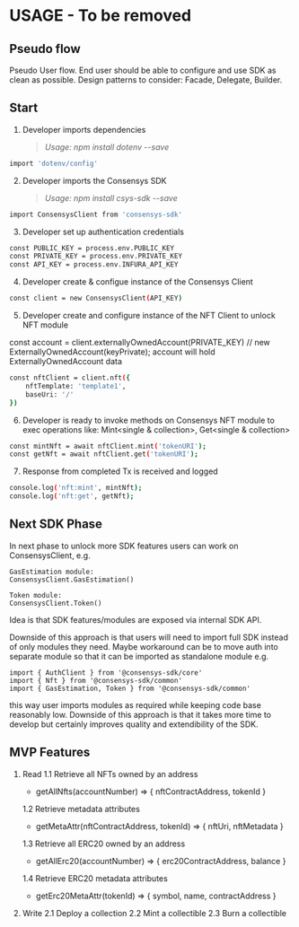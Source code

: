 # USAGE - To be removed


## Pseudo flow

Pseudo User flow.
End user should be able to configure and use SDK as clean as possible.
Design patterns to consider: Facade, Delegate, Builder.


## Start


1. Developer imports dependencies 
    > *Usage: npm install dotenv --save*

```sh
import 'dotenv/config'
```

2. Developer imports the Consensys SDK
    > *Usage: npm install csys-sdk --save*

```sh
import ConsensysClient from 'consensys-sdk'
```

3. Developer set up authentication credentials

```sh
const PUBLIC_KEY = process.env.PUBLIC_KEY
const PRIVATE_KEY = process.env.PRIVATE_KEY
const API_KEY = process.env.INFURA_API_KEY
```

4. Developer create & configue instance of the Consensys Client 

```sh
const client = new ConsensysClient(API_KEY)
```
5. Developer create and configure instance of the NFT Client to unlock NFT module

const account = client.externallyOwnedAccount(PRIVATE_KEY)
// new ExternallyOwnedAccount(keyPrivate);
account will hold ExternallyOwnedAccount data



```sh
const nftClient = client.nft({
    nftTemplate: 'template1',
    baseUri: '/'
})
```

6. Developer is ready to invoke methods on Consensys NFT module to exec operations like: Mint<single & collection>, Get<single & collection>

```sh
const mintNft = await nftClient.mint('tokenURI');
const getNft = await nftClient.get('tokenURI');
```

7. Response from completed Tx is received and logged 

```sh
console.log('nft:mint', mintNft);
console.log('nft:get', getNft);
```

 
## Next SDK Phase

In next phase to unlock more SDK features users can work on ConsensysClient,
e.g. 

    GasEstimation module:
    ConsensysClient.GasEstimation()

    Token module:
    ConsensysClient.Token()
        

Idea is that SDK features/modules are exposed via internal SDK API.

Downside of this approach is that users will need to import full SDK instead of only modules they need.
Maybe workaround can be to move auth into separate module so that it can be imported as standalone module
e.g.

    
    import { AuthClient } from '@consensys-sdk/core'
    import { Nft } from '@consensys-sdk/common'
    import { GasEstimation, Token } from '@consensys-sdk/common'
    

this way user imports modules as required while keeping code base reasonably low.
Downside of this approach is that it takes more time to develop but certainly improves quality and extendibility of the SDK. 


## MVP Features

1. Read
    1.1 Retrieve all NFTs owned by an address
    - getAllNfts(accountNumber) => { nftContractAddress, tokenId }

    1.2 Retrieve metadata attributes
    - getMetaAttr(nftContractAddress, tokenId) => { nftUri, nftMetadata }

    1.3 Retrieve all ERC20 owned by an address
    - getAllErc20(accountNumber) => { erc20ContractAddress, balance }

    1.4 Retrieve ERC20 metadata attributes
    - getErc20MetaAttr(tokenId) => { symbol, name, contractAddress }

2. Write
    2.1 Deploy a collection
    2.2 Mint a collectible
    2.3 Burn a collectible
